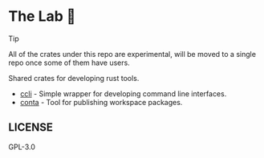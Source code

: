 # The Lab 🧪

> [!TIP]
>
> All of the crates under this repo are experimental, will be
> moved to a single repo once some of them have users.

Shared crates for developing rust tools.

- [ccli](./ccli) - Simple wrapper for developing command line interfaces.
- [conta](./conta) - Tool for publishing workspace packages.

## LICENSE

GPL-3.0
